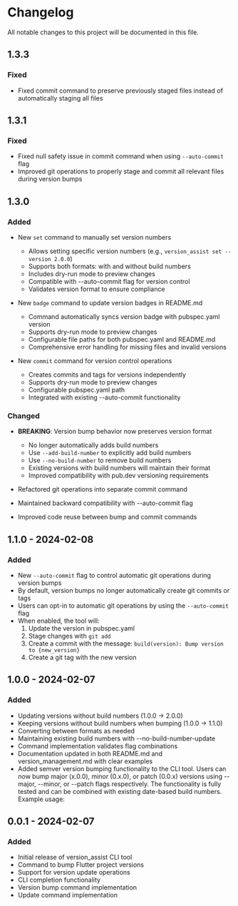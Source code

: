 # Changelog

All notable changes to this project will be documented in this file.

## 1.3.3

### Fixed

- Fixed commit command to preserve previously staged files instead of automatically staging all files

## 1.3.1

### Fixed

- Fixed null safety issue in commit command when using `--auto-commit` flag
- Improved git operations to properly stage and commit all relevant files during version bumps

## 1.3.0

### Added

- New `set` command to manually set version numbers

  - Allows setting specific version numbers (e.g., `version_assist set --version 2.0.0`)
  - Supports both formats: with and without build numbers
  - Includes dry-run mode to preview changes
  - Compatible with --auto-commit flag for version control
  - Validates version format to ensure compliance

- New `badge` command to update version badges in README.md

  - Command automatically syncs version badge with pubspec.yaml version
  - Supports dry-run mode to preview changes
  - Configurable file paths for both pubspec.yaml and README.md
  - Comprehensive error handling for missing files and invalid versions

- New `commit` command for version control operations
  - Creates commits and tags for versions independently
  - Supports dry-run mode to preview changes
  - Configurable pubspec.yaml path
  - Integrated with existing --auto-commit functionality

### Changed

- **BREAKING**: Version bump behavior now preserves version format

  - No longer automatically adds build numbers
  - Use `--add-build-number` to explicitly add build numbers
  - Use `--no-build-number` to remove build numbers
  - Existing versions with build numbers will maintain their format
  - Improved compatibility with pub.dev versioning requirements

- Refactored git operations into separate commit command
- Maintained backward compatibility with --auto-commit flag
- Improved code reuse between bump and commit commands

## 1.1.0 - 2024-02-08

### Added

- New `--auto-commit` flag to control automatic git operations during version bumps
- By default, version bumps no longer automatically create git commits or tags
- Users can opt-in to automatic git operations by using the `--auto-commit` flag
- When enabled, the tool will:
  1. Update the version in pubspec.yaml
  2. Stage changes with `git add`
  3. Create a commit with the message: `build(version): Bump version to {new_version}`
  4. Create a git tag with the new version

## 1.0.0 - 2024-02-07

### Added

- Updating versions without build numbers (1.0.0 -> 2.0.0)
- Keeping versions without build numbers when bumping (1.0.0 -> 1.1.0)
- Converting between formats as needed
- Maintaining existing build numbers with --no-build-number-update
- Command implementation validates flag combinations
- Documentation updated in both README.md and version_management.md with clear examples
- Added semver version bumping functionality to the CLI tool. Users can now bump major (x.0.0), minor (0.x.0), or patch (0.0.x) versions using --major, --minor, or --patch flags respectively. The functionality is fully tested and can be combined with existing date-based build numbers. Example usage:

## 0.0.1 - 2024-02-07

### Added

- Initial release of version_assist CLI tool
- Command to bump Flutter project versions
- Support for version update operations
- CLI completion functionality
- Version bump command implementation
- Update command implementation
